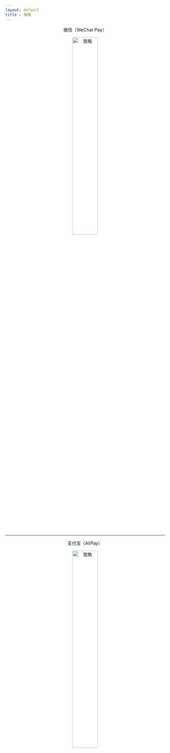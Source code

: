 ```yaml
---
layout: default
title : 捐赠
---
```



<p align="center">微信（WeChat Pay）</p>
<p align="center"><img src="/assets/img/wechat-pay-null.jpeg" width="40%" height="40%" alt="暂略"></p>

-----

<p align="center">支付宝（AliPay）</p>
<p align="center"><img src="/assets/img/alipay-null.jpeg" width="40%" height="40%" alt="暂略"></p>
